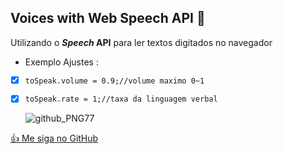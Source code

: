 ## Voices with Web Speech API :smiling_face_with_three_hearts:
Utilizando o __*Speech* API__ para ler textos digitados no navegador

* Exemplo Ajustes :
- [x] `toSpeak.volume = 0.9;//volume maximo 0~1`
- [x] `toSpeak.rate = 1;//taxa da linguagem verbal`

  ![github_PNG77](https://user-images.githubusercontent.com/101596960/178579071-294150b4-ea14-4e42-a2e0-086630fc6411.png)

[:thumbsup: Me siga no GitHub](https://github.com/slotinc/)
